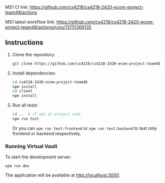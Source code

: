 MS1 CI link: https://github.com/cs4218/cs4218-2420-ecom-project-team48/actions

MS1 latest workflow link: https://github.com/cs4218/cs4218-2420-ecom-project-team48/actions/runs/13751369135

## Instructions

1. Clone the repository:
   ```sh
   git clone https://github.com/cs4218/cs4218-2420-ecom-project-team48.git
   ```

2. Install dependencies:
   ```sh
   cd cs4218-2420-ecom-project-team48
   npm install
   cd client
   npm install
   ```

3. Run all tests:
   ```sh
   cd ..  # if not at project root
   npm run test
   ```

   Or you can `npm run test:frontend` or `npm run test:backend` to test only frontend or backend respectively.

### Running Virtual Vault

To start the development server:
```
npm run dev
```
The application will be available at [http://localhost:3000](http://localhost:3000).
